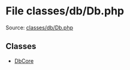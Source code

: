 File classes/db/Db.php
=========

Source: [classes/db/Db.php](https://github.com/PrestaShop/PrestaShop/blob/1.6.1.3/classes/db/Db.php)


Classes
-------

* [DbCore](class.DbCore.md)

